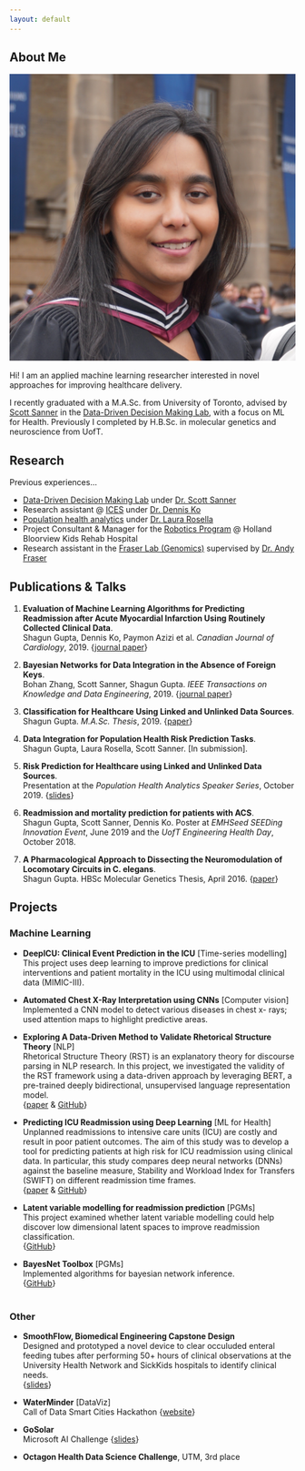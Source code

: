 ```yaml
---
layout: default
---
```


## About Me

<img class="profile-picture" src="files/headshot.jpg">

Hi! I am an applied machine learning researcher interested in novel approaches for improving healthcare delivery.

I recently graduated with a M.A.Sc. from University of Toronto, advised by [Scott Sanner](https://d3m.mie.utoronto.ca/members/ssanner/) in the [Data-Driven Decision Making Lab](https://d3m.mie.utoronto.ca), with a focus on ML for Health. Previously I completed by H.B.Sc. in molecular genetics and<br/>neuroscience from UofT.


## Research
Previous experiences...
* [Data-Driven Decision Making Lab](https://d3m.mie.utoronto.ca) under [Dr. Scott Sanner](https://d3m.mie.utoronto.ca/members/ssanner/)
* Research assistant @ [ICES](https://www.ices.on.ca) under [Dr. Dennis Ko](https://sunnybrook.ca/research/team/member.asp?t=11&m=99&page=178)
* [Population health analytics](http://pophealthanalytics.com) under [Dr. Laura Rosella](https://ihpme.utoronto.ca/faculty/laura-c-rosella/)
* Project Consultant & Manager for the [Robotics Program](https://www.hollandbloorview.ca/services/programs-services/robotics) @ Holland Bloorview Kids Rehab Hospital
* Research assistant in the [Fraser Lab (Genomics)](https://fraserlab.squarespace.com) supervised by [Dr. Andy Fraser](http://www.moleculargenetics.utoronto.ca/faculty/2014/10/1/andrew-fraser)


## Publications & Talks

1. **Evaluation of Machine Learning Algorithms for Predicting Readmission after Acute Myocardial Infarction Using Routinely Collected Clinical Data**.<br/>
    Shagun Gupta, Dennis Ko, Paymon Azizi et al. _Canadian Journal of Cardiology_, 2019. {[journal paper](https://www.sciencedirect.com/science/article/abs/pii/S0828282X19313583)}

2. **Bayesian Networks for Data Integration in the Absence of Foreign Keys**.<br/>
    Bohan Zhang, Scott Sanner, Shagun Gupta. _IEEE Transactions on Knowledge and Data Engineering_, 2019. {[journal paper](https://ieeexplore.ieee.org/document/8827945)}

3. **Classification for Healthcare Using Linked and Unlinked Data Sources**.<br/>
    Shagun Gupta. _M.A.Sc. Thesis_, 2019. {[paper](https://tspace.library.utoronto.ca/handle/1807/98054)}

4. **Data Integration for Population Health Risk Prediction Tasks**. <br/>
    Shagun Gupta, Laura Rosella, Scott Sanner. [In submission].

5. **Risk Prediction for Healthcare using Linked and Unlinked Data Sources**. <br/>
    Presentation at the _Population Health Analytics Speaker Series_, October 2019. {[slides](files/Talk_PopHealthLab_Oct2019.pdf)}

6. **Readmission and mortality prediction for patients with ACS**. <br/>
    Shagun Gupta, Scott Sanner, Dennis Ko. Poster at _EMHSeed SEEDing Innovation Event_, June 2019 and the _UofT Engineering Health Day_, October 2018.

7. **A Pharmacological Approach to Dissecting the Neuromodulation of Locomotary Circuits in C. elegans**.<br/>
    Shagun Gupta. HBSc Molecular Genetics Thesis, April 2016. {[paper](files/Gupta_Shagun_201604_MGY_thesis.pdf)}    


## Projects

### Machine Learning
* **DeepICU: Clinical Event Prediction in the ICU** [Time-series modelling] <br/>
    This project uses deep learning to improve predictions for clinical interventions and patient mortality in the ICU using multimodal clinical data (MIMIC-III).

* **Automated Chest X-Ray Interpretation using CNNs** [Computer vision] <br/>
    Implemented a CNN model to detect various diseases in chest x- rays; used attention maps to highlight predictive areas. <br/>

<!-- * **Cellular imaging project** [Computer vision] <br/>
    Applied CNN + RNN deep models to predict clinical interventions and patient mortality in the ICU using multimodal clinical data (MIMIC-III). <br/> -->
<!-- <br style="line-height: 30px" /> -->
* **Exploring A Data-Driven Method to Validate Rhetorical Structure Theory** [NLP] <br/>
    Rhetorical Structure Theory (RST) is an explanatory theory for discourse parsing in NLP research. In this project, we investigated the validity of the RST framework using a data-driven approach by leveraging BERT, a pre-trained deeply bidirectional, unsupervised language representation model. <br/>
    {[paper](files/NLP_Project.pdf) & [GitHub](https://github.com/csc2511project/DiscourseProject)}

* **Predicting ICU Readmission using Deep Learning** [ML for Health] <br/>
    Unplanned readmissions to intensive care units (ICU) are costly and result in poor patient outcomes. The aim of this study was to develop a tool for predicting patients at high risk for ICU readmission using clinical data. In particular, this study compares deep neural networks (DNNs) against the baseline measure, Stability and Workload Index for Transfers (SWIFT) on different readmission time frames. <br/>
    {[paper]() & [GitHub]()}

* **Latent variable modelling for readmission prediction** [PGMs] <br/>
    This project examined whether latent variable modelling could help discover low dimensional latent spaces to improve readmission classification. <br/>
    {[GitHub]()}

* **BayesNet Toolbox** [PGMs] <br/>
    Implemented algorithms for bayesian network inference.  <br/>
    {[GitHub]()}
    <br/>
    <br/>

### Other
* **SmoothFlow, Biomedical Engineering Capstone Design** <br/>
    Designed and prototyped a novel device to clear occuluded enteral feeding tubes after performing 50+ hours of clinical observations at the University Health Network and SickKids hospitals to identify clinical needs. <br/>
    {[slides](files/BME_Final_Pitch.pdf)}

* **WaterMinder** [DataViz] <br/>
    Call of Data Smart Cities Hackathon {[website]()}

* **GoSolar** <br/>
    Microsoft AI Challenge {[slides](files/Microsoft_AI_SlideDeck.pdf)}

* **Octagon Health Data Science Challenge**, UTM, 3rd place

<!--
This is a [link](http://google.com). Something *italics* and something **bold**.

Here is a table

Year | Award | Category
-----|-------|--------
2014 | Emmy  | Won Outstanding Lead Actor in a miniseries or a movie
2015 | BAFTA | Nominated for Best Leading Actor for Sherlock
2014 | Satellite | Won Best Actor miniseries or television film

Here is a horizontal rule

---

Here is a blockquote

> To a great mind, nothing is little

## References

* Foo Bar: Head of Department, Placeholder Names, Lorem
* John Doe: Associate Professor, Department of Computer Science, Ipsum

## collapsible markdown?
<details>
<summary>
<i>Like this? </i>
<a href="http://www.ironspider.ca/format_text/fontstyles.htm">
Useful Source</a>
</summary>
<p>It's because the details block is html5. If you want to modify it your best bet is using html5. </p>
</details> -->
